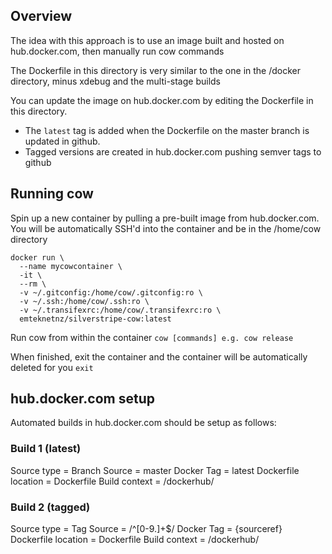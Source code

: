 ## Overview
The idea with this approach is to use an image built and hosted on hub.docker.com, then manually run cow commands

The Dockerfile in this directory is very similar to the one in the /docker directory, minus xdebug and the
multi-stage builds

You can update the image on hub.docker.com by editing the Dockerfile in this directory.
- The `latest` tag is added when the Dockerfile on the master branch is updated in github.
- Tagged versions are created in hub.docker.com pushing semver tags to github

## Running cow
Spin up a new container by pulling a pre-built image from hub.docker.com.
You will be automatically SSH'd into the container and be in the /home/cow directory
```
docker run \
  --name mycowcontainer \
  -it \
  --rm \
  -v ~/.gitconfig:/home/cow/.gitconfig:ro \
  -v ~/.ssh:/home/cow/.ssh:ro \
  -v ~/.transifexrc:/home/cow/.transifexrc:ro \
  emteknetnz/silverstripe-cow:latest
```

Run cow from within the container
`cow [commands] e.g. cow release`

When finished, exit the container and the container will be automatically deleted for you
`exit`

## hub.docker.com setup
Automated builds in hub.docker.com should be setup as follows: 

### Build 1 (latest)
Source type = Branch
Source = master
Docker Tag = latest
Dockerfile location = Dockerfile
Build context = /dockerhub/

### Build 2 (tagged)
Source type = Tag
Source = /^[0-9.]+$/
Docker Tag = {sourceref}
Dockerfile location = Dockerfile
Build context = /dockerhub/
